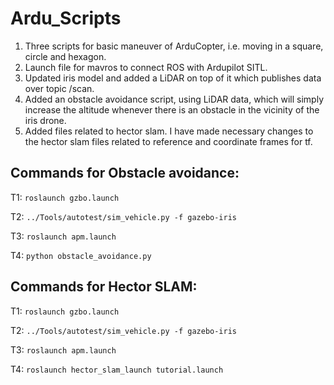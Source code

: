 # Ardu_Scripts
1. Three scripts for basic maneuver of ArduCopter, i.e. moving in a square, circle and hexagon.
2. Launch file for mavros to connect ROS with Ardupilot SITL.
3. Updated iris model and added a LiDAR on top of it which publishes data over topic /scan.
4. Added an obstacle avoidance script, using LiDAR data, which will simply increase the altitude whenever there is an obstacle in the vicinity of the iris drone.
5. Added files related to hector slam. I have made necessary changes to the hector slam files related to reference and coordinate frames for tf.

## Commands for Obstacle avoidance:
T1: `roslaunch gzbo.launch`

T2: `../Tools/autotest/sim_vehicle.py -f gazebo-iris`

T3: `roslaunch apm.launch`

T4: `python obstacle_avoidance.py`

## Commands for Hector SLAM:
T1: `roslaunch gzbo.launch`

T2: `../Tools/autotest/sim_vehicle.py -f gazebo-iris`

T3: `roslaunch apm.launch`

T4: `roslaunch hector_slam_launch tutorial.launch`

